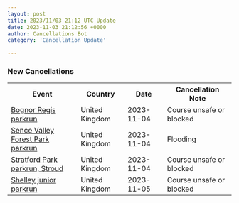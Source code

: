 ```yaml
---
layout: post
title: 2023/11/03 21:12 UTC Update
date: 2023-11-03 21:12:56 +0000
author: Cancellations Bot
category: 'Cancellation Update'

---
```


<h3>New Cancellations</h3>
<div class='hscrollable'>
<table style='width: 100%'>
    <tr>
        <th>Event</th>
        <th>Country</th>
        <th>Date</th>
        <th>Cancellation Note</th>
    </tr>
    <tr>
        <td><a href="https://www.parkrun.org.uk/bognorregis">Bognor Regis parkrun</a></td>
        <td>United Kingdom</td>
        <td>2023-11-04</td>
        <td>Course unsafe or blocked</td>
    </tr>
    <tr>
        <td><a href="https://www.parkrun.org.uk/sencevalleyforestpark">Sence Valley Forest Park parkrun</a></td>
        <td>United Kingdom</td>
        <td>2023-11-04</td>
        <td>Flooding</td>
    </tr>
    <tr>
        <td><a href="https://www.parkrun.org.uk/stratfordparkstroud">Stratford Park parkrun, Stroud</a></td>
        <td>United Kingdom</td>
        <td>2023-11-04</td>
        <td>Course unsafe or blocked</td>
    </tr>
    <tr>
        <td><a href="https://www.parkrun.org.uk/shelley-juniors">Shelley junior parkrun</a></td>
        <td>United Kingdom</td>
        <td>2023-11-05</td>
        <td>Course unsafe or blocked</td>
    </tr>
</table>
</div>
